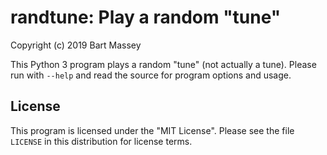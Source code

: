 # randtune: Play a random "tune"
Copyright (c) 2019 Bart Massey

This Python 3 program plays a random "tune" (not actually a
tune). Please run with `--help` and read the source for
program options and usage.

## License

This program is licensed under the "MIT License". Please see
the file `LICENSE` in this distribution for license terms.
